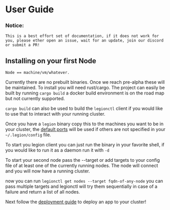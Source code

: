 # User Guide

### Notice:
    This is a best effort set of documentation, if it does not work for you, please ether open an issue, wait for an update, join our discord or submit a PR!

## Installing on your first Node

    Node == machine/vm/whatever.

Currently there are no prebuilt binaries. Once we reach pre-alpha these will be maintained. To install you will need rust/cargo. The project can easily be built by running `cargo build` a docker build environment is on the road map but not currently supported.

`cargo build` can also be used to build the `legionctl` client if you would like to use that to interact with your running cluster.

Once you have a `legion` binary copy this to the machines you want to be in your cluster, the [default ports](../common/defaults.rs) will be used if others are not specified in your `~/.legion/config` file. 

To start you legion client you can just run the binary in your favorite shell, if you would like to run it as a daemon run it with `-d`

To start your second node pass the --target or add targets to your config file of at least one of the currently running nodes. The node will connect and you will now have a running cluster.

now you can run `legionctl get nodes --target fqdn-of-any-node` you can pass multiple targets and legionctl will try them sequentially in case of a failure and return a list of all nodes.

Next follow the [deployment guide](deployment_guide.md) to deploy an app to your cluster!
